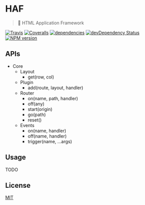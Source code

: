# HAF

> :fork_and_knife: HTML Application Framework

[![Travis](https://img.shields.io/travis/crossjs/HAF.svg?style=flat-square)](https://travis-ci.org/crossjs/HAF)
[![Coveralls](https://img.shields.io/coveralls/crossjs/HAF.svg?style=flat-square)](https://coveralls.io/github/crossjs/HAF)
[![dependencies](https://david-dm.org/crossjs/HAF.svg?style=flat-square)](https://david-dm.org/crossjs/HAF)
[![devDependency Status](https://david-dm.org/crossjs/HAF/dev-status.svg?style=flat-square)](https://david-dm.org/crossjs/HAF#info=devDependencies)
[![NPM version](https://img.shields.io/npm/v/HAF.svg?style=flat-square)](https://npmjs.org/package/HAF)

## APIs

- Core
  - Layout
    - get(row, col)
  - Plugin
    - add(route, layout, handler)
  - Router
    - on(name, path, handler)
    - off(any)
    - start(origin)
    - go(path)
    - reset()
  - Events
    - on(name, handler)
    - off(name, handler)
    - trigger(name, ...args)

## Usage

TODO

## License

[MIT](http://opensource.org/licenses/MIT)

